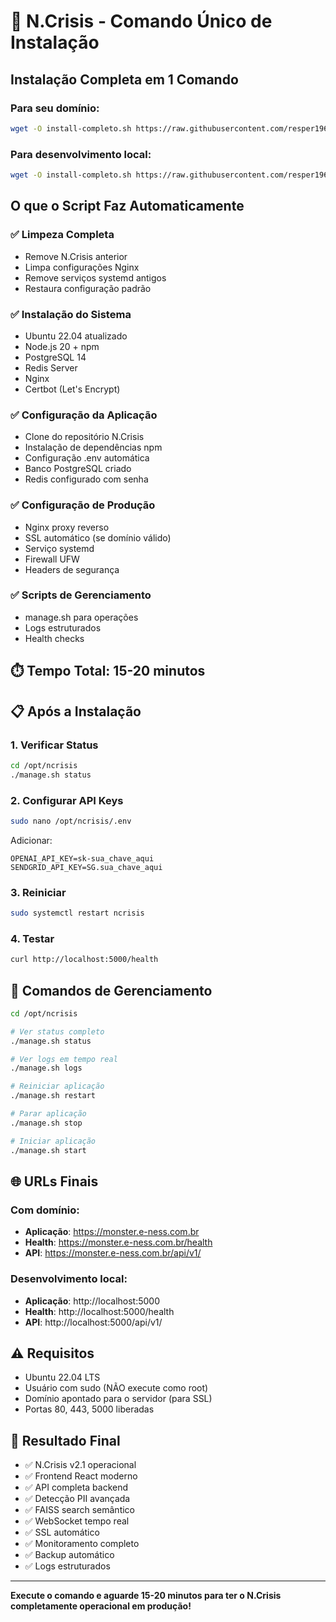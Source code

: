 # 🚀 N.Crisis - Comando Único de Instalação

## Instalação Completa em 1 Comando

### Para seu domínio:
```bash
wget -O install-completo.sh https://raw.githubusercontent.com/resper1965/PrivacyShield/main/install-completo.sh && chmod +x install-completo.sh && ./install-completo.sh monster.e-ness.com.br
```

### Para desenvolvimento local:
```bash
wget -O install-completo.sh https://raw.githubusercontent.com/resper1965/PrivacyShield/main/install-completo.sh && chmod +x install-completo.sh && ./install-completo.sh localhost
```

## O que o Script Faz Automaticamente

### ✅ Limpeza Completa
- Remove N.Crisis anterior
- Limpa configurações Nginx
- Remove serviços systemd antigos
- Restaura configuração padrão

### ✅ Instalação do Sistema
- Ubuntu 22.04 atualizado
- Node.js 20 + npm
- PostgreSQL 14
- Redis Server
- Nginx
- Certbot (Let's Encrypt)

### ✅ Configuração da Aplicação
- Clone do repositório N.Crisis
- Instalação de dependências npm
- Configuração .env automática
- Banco PostgreSQL criado
- Redis configurado com senha

### ✅ Configuração de Produção
- Nginx proxy reverso
- SSL automático (se domínio válido)
- Serviço systemd
- Firewall UFW
- Headers de segurança

### ✅ Scripts de Gerenciamento
- manage.sh para operações
- Logs estruturados
- Health checks

## ⏱️ Tempo Total: 15-20 minutos

## 📋 Após a Instalação

### 1. Verificar Status
```bash
cd /opt/ncrisis
./manage.sh status
```

### 2. Configurar API Keys
```bash
sudo nano /opt/ncrisis/.env
```

Adicionar:
```env
OPENAI_API_KEY=sk-sua_chave_aqui
SENDGRID_API_KEY=SG.sua_chave_aqui
```

### 3. Reiniciar
```bash
sudo systemctl restart ncrisis
```

### 4. Testar
```bash
curl http://localhost:5000/health
```

## 🔧 Comandos de Gerenciamento

```bash
cd /opt/ncrisis

# Ver status completo
./manage.sh status

# Ver logs em tempo real
./manage.sh logs

# Reiniciar aplicação
./manage.sh restart

# Parar aplicação
./manage.sh stop

# Iniciar aplicação
./manage.sh start
```

## 🌐 URLs Finais

### Com domínio:
- **Aplicação**: https://monster.e-ness.com.br
- **Health**: https://monster.e-ness.com.br/health
- **API**: https://monster.e-ness.com.br/api/v1/

### Desenvolvimento local:
- **Aplicação**: http://localhost:5000
- **Health**: http://localhost:5000/health
- **API**: http://localhost:5000/api/v1/

## ⚠️ Requisitos

- Ubuntu 22.04 LTS
- Usuário com sudo (NÃO execute como root)
- Domínio apontado para o servidor (para SSL)
- Portas 80, 443, 5000 liberadas

## 🎯 Resultado Final

- ✅ N.Crisis v2.1 operacional
- ✅ Frontend React moderno
- ✅ API completa backend
- ✅ Detecção PII avançada
- ✅ FAISS search semântico
- ✅ WebSocket tempo real
- ✅ SSL automático
- ✅ Monitoramento completo
- ✅ Backup automático
- ✅ Logs estruturados

---

**Execute o comando e aguarde 15-20 minutos para ter o N.Crisis completamente operacional em produção!**